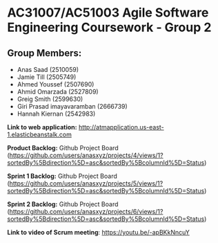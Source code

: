 # AC31007/AC51003 Agile Software Engineering Coursework - Group 2

## Group Members:
- Anas Saad (2510059)
- Jamie Till (2505749)
- Ahmed Youssef (2507690)
- Ahmid Omarzada (2527809)
- Greig Smith (2599630)
- Giri Prasad imayavaramban (2666739)
- Hannah Kiernan (2542983)

**Link to web application:** http://atmapplication.us-east-1.elasticbeanstalk.com

**Product Backlog:** Github Project Board (https://github.com/users/anasxyz/projects/4/views/1?sortedBy%5Bdirection%5D=asc&sortedBy%5BcolumnId%5D=Status)

**Sprint 1 Backlog:** Github Project Board (https://github.com/users/anasxyz/projects/5/views/1?sortedBy%5Bdirection%5D=asc&sortedBy%5BcolumnId%5D=Status)

**Sprint 2 Backlog:** Github Project Board (https://github.com/users/anasxyz/projects/6/views/1?sortedBy%5Bdirection%5D=asc&sortedBy%5BcolumnId%5D=Status)

**Link to video of Scrum meeting**: https://youtu.be/-apBKkNncuY
